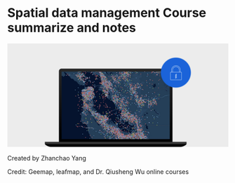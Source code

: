 # Spatial data management Course summarize and notes


![](logo.jpg)


Created by Zhanchao Yang

Credit: Geemap, leafmap, and Dr. Qiusheng Wu online courses
